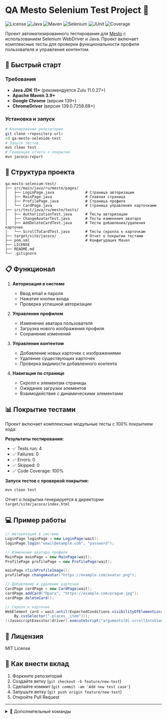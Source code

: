 # QA Mesto Selenium Test Project 🌆

![License](https://img.shields.io/badge/License-MIT-yellow.svg)
![Java](https://img.shields.io/badge/Java-11-blue)
![Maven](https://img.shields.io/badge/Maven-3.9+-orange)
![Selenium](https://img.shields.io/badge/Selenium-4.20-green)
![JUnit](https://img.shields.io/badge/JUnit-4-red)
![Coverage](https://img.shields.io/badge/Coverage-100%25-brightgreen)

Проект автоматизированного тестирования для [Mesto](https://qa-mesto.praktikum-services.ru/) с использованием Selenium WebDriver и Java. Проект включает комплексные тесты для проверки функциональности профиля пользователя и управления контентом.

## 🚀 Быстрый старт
### Требования
- **Java JDK 11+** (рекомендуется Zulu 11.0.27+)
- **Apache Maven 3.9+**
- **Google Chrome** (версия 139+)
- **ChromeDriver** (версия 139.0.7258.68+)

### Установка и запуск
```bash
# Клонирование репозитория
git clone <repository-url>
cd qa-mesto-selenide-test
# Запуск тестов
mvn clean test
# Генерация отчета о покрытии
mvn jacoco:report
```

## 📂 Структура проекта
```
qa-mesto-selenium-test/
├── src/main/java/ru/mesto/pages/
│   ├── LoginPage.java              # Страница авторизации
│   ├── MainPage.java               # Главная страница
│   ├── ProfilePage.java            # Страница профиля
│   └── CardPage.java               # Страница управления карточками
├── src/test/java/ru/mesto/tests/
│   ├── AuthorizationTest.java      # Тесты авторизации
│   ├── ChangeAvatarTest.java       # Тесты изменения аватара
│   ├── AddDeleteCardTest.java      # Тесты добавления/удаления карточек
│   └── ScrollToCardTest.java       # Тесты скролла к карточкам
├── target/site/jacoco/             # Отчет о покрытии тестами
├── pom.xml                         # Конфигурация Maven
├── LICENSE
├── README.md
└── .gitignore
```

## 📋 Функционал
1. **Авторизация в системе**
    - Ввод email и пароля
    - Нажатие кнопки входа
    - Проверка успешной авторизации

2. **Управление профилем**
    - Изменение аватара пользователя
    - Загрузка нового изображения профиля
    - Сохранение изменений

3. **Управление контентом**
    - Добавление новых карточек с изображениями
    - Удаление существующих карточек
    - Проверка видимости добавленного контента

4. **Навигация по странице**
    - Скролл к элементам страницы
    - Ожидание загрузки элементов
    - Взаимодействие с динамическими элементами

## 📊 Покрытие тестами
Проект включает комплексные модульные тесты с 100% покрытием кода:

**Результаты тестирования:**
- ✅ Tests run: 4
- ✅ Failures: 0
- ✅ Errors: 0
- ✅ Skipped: 0
- ✅ Code Coverage: 100%

**Запуск тестов с проверкой покрытия:**
```bash
mvn clean test
```

Отчет о покрытии генерируется в директории `target/site/jacoco/index.html`

## 💻 Пример работы
```java
// Авторизация в системе
LoginPage loginPage = new LoginPage(wait);
loginPage.login("email@example.com", "password");

// Изменение аватара профиля
MainPage mainPage = new MainPage(wait);
ProfilePage profilePage = new ProfilePage(wait);

mainPage.clickProfileImage();
profilePage.changeAvatar("https://example.com/avatar.png");

// Добавление и удаление карточки
CardPage cardPage = new CardPage(wait);
cardPage.addCard("Прага", "https://example.com/prague.jpg");
cardPage.deleteCard();

// Скролл к карточке
WebElement card = wait.until(ExpectedConditions.visibilityOfElementLocated(
    By.cssSelector(".places__item")));
((JavascriptExecutor)driver).executeScript("arguments[0].scrollIntoView(true);", card);
```

## 📜 Лицензия
MIT License

## 🤝 Как внести вклад
1. Форкните репозиторий
2. Создайте ветку (`git checkout -b feature/new-test`)
3. Сделайте коммит (`git commit -am 'Add new test case'`)
4. Запушьте ветку (`git push origin feature/new-test`)
5. Откройте Pull Request

---

<details>
<summary>🔧 Дополнительные команды</summary>

```bash
# Генерация отчета о тестировании
mvn test surefire-report:report

# Запуск конкретного тестового класса
mvn test -Dtest=AuthorizationTest

# Запуск с детальным логированием
mvn test -Dselenium.log.level=ALL
```
</details>
